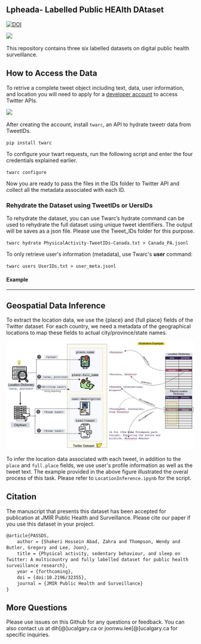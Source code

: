 ## Lpheada- Labelled Public HEAlth DAtaset
[![DOI](https://zenodo.org/badge/354686567.svg)](https://zenodo.org/badge/latestdoi/354686567)


<img src="/Images/lpheada.jpg" width="370">
 
This repository contains three six labelled datasets on digital public health surveillance. 



## How to Access the Data

To retrive a complete tweet object including text, data, user information, and location you will need to apply for a [developer account](https://developer.twitter.com/en/solutions/academic-research) to access Twitter APIs.


<img src="/Images/twarc.jpg" width="700">

After creating the account, install `twarc`, an API to hydrate tweetr data from TweetIDs. 

`pip install twarc`

To configure your twart requests, run the following script and enter the four credentials explained earlier.

`twarc configure`

Now you are ready to pass the files in the IDs folder to Twitter API and collect all the metadata associated with each ID.

### Rehydrate the Dataset using TweetIDs or UersIDs

To rehydrate the dataset, you can use Twarc’s hydrate command can be used to rehydrate the full dataset using unique tweet identifiers. The output will be saves as a json file. Please use the Tweet_IDs folder for this purpose.  

`twarc hydrate PhysicalActivity-TweetIDs-Canada.txt > Canada_PA.jsonl`

 To only retrieve user's information (metadata), use Twarc's **user** command:
 
 `twarc users UserIDs.txt > user_meta.jsonl`
 
 #### Example

------------------------------------------------------------------


## Geospatial Data Inference
To extract the location data, we use the {place} and {full place} fields of the Twitter dataset. For each country, we need a metadata of the geographical locations to map these fields to actual city/province/state names.

<img src="/Images/LocationProcessU.jpg" width="650">

To infer the location data associated with each tweet, in addition to the `place` and `full.place` fields, we use user's profile information as well as the tweet text. The example provided in the above figure illustrated the overal process of this task. Please refer to `LocationInference.ipynb` for the script. 

## Citation

The manuscript that presents this dataset has been accepted for publication at JMIR Public Health and Surveillance. Please cite our paper if you use this dataset in your project.

``` 
@article{PASSDS,
	author = {Shakeri Hossein Abad, Zahra and Thompson, Wendy and Butler, Gregory and Lee, Joon},
	title = {Physical activity, sedentary behaviour, and sleep on Twitter: A multicountry and fully labelled dataset for public health surveillance research},
	year = {forthcoming},
	doi = {doi:10.2196/32355},
	journal = {JMIR Public Health and Surveillance}
}
```

## More Questions

Please use issues on this Github for any questions or feedback. You can also contact us at dih[@]ucalgary.ca or joonwu.lee[@]ucalgary.ca for specific inquiries.  
